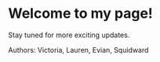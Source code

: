 # Welcome to my page! 

Stay tuned for more exciting updates.

Authors: Victoria, Lauren, Evian, Squidward